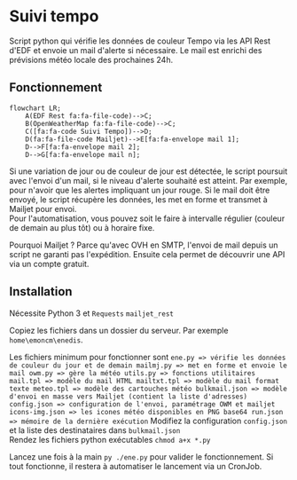 # Suivi tempo
Script python qui vérifie les données de couleur Tempo via les API Rest d'EDF et envoie un mail d'alerte si nécessaire. Le mail est enrichi des prévisions météo locale des prochaines 24h.

## Fonctionnement

```mermaid
flowchart LR;
    A(EDF Rest fa:fa-file-code)-->C;
    B(OpenWeatherMap fa:fa-file-code)-->C;
    C([fa:fa-code Suivi Tempo])-->D;
    D(fa:fa-file-code Mailjet)-->E[fa:fa-envelope mail 1];
    D-->F[fa:fa-envelope mail 2];
    D-->G[fa:fa-envelope mail n];
```

Si une variation de jour ou de couleur de jour est détectée, le script poursuit avec l'envoi d'un mail, si le niveau d'alerte souhaité est atteint. Par exemple, pour n'avoir que les alertes impliquant un jour rouge. Si le mail doit être envoyé, le script récupère les données, les met en forme et transmet à Mailjet pour envoi.  
Pour l'automatisation, vous pouvez soit le faire à intervalle régulier (couleur de demain au plus tôt) ou à horaire fixe.

Pourquoi Mailjet ? Parce qu'avec OVH en SMTP, l'envoi de mail depuis un script ne garanti pas l'expédition. Ensuite cela permet de découvrir une API via un compte gratuit.

## Installation
Nécessite Python 3 et `Requests` `mailjet_rest`

Copiez les fichiers dans un dossier du serveur. Par exemple `home\emoncm\enedis`.  

Les fichiers minimum pour fonctionner sont
``
ene.py => vérifie les données de couleur du jour et de demain
mailmj.py => met en forme et envoie le mail
owm.py => gère la météo
utils.py => fonctions utilitaires
mail.tpl => modèle du mail HTML
mailtxt.tpl => modèle du mail format texte
meteo.tpl => modèle des cartouches météo
bulkmail.json => modèle d'envoi en masse vers Mailjet (contient la liste d'adresses)
config.json => configuration de l'envoi, paramétrage OWM et mailjet
icons-img.json => les icones météo disponibles en PNG base64
run.json => mémoire de la dernière exécution
``
Modifiez la configuration `config.json` et la liste des destinataires dans `bulkmail.json`  
Rendez les fichiers python exécutables `chmod a+x *.py`

Lancez une fois à la main `py ./ene.py` pour valider le fonctionnement. Si tout fonctionne, il restera à automatiser le lancement via un CronJob. 